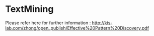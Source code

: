 TextMining
==========

Please refer here for further information : http://kis-lab.com/zhong/open_publish/Effective%20Pattern%20Discovery.pdf

